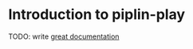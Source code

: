 # Introduction to piplin-play

TODO: write [great documentation](http://jacobian.org/writing/great-documentation/what-to-write/)
